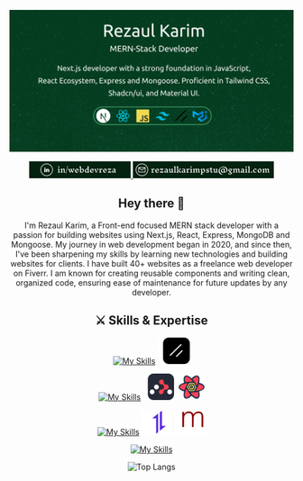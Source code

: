 ![Alt Text](images/mern-stack-banner.png)

<p align="center">
  <a href="https://www.linkedin.com/in/webdevreza">
    <img src="./images/link-3.png" />
  </a>
  <a href="mailto:rezaulkarimpstu@gmail.com">
    <img src="./images/link-4.png" />
  </a>
</p>

<div align="center">
 
## Hey there 👋
<p>I'm Rezaul Karim, a Front-end focused MERN stack developer with a passion for building websites using Next.js, React, Express, MongoDB and Mongoose. My journey in web development began in 2020, and since then, I've been sharpening my skills by learning new technologies and building websites for clients. I have built 40+ websites as a freelance web developer on Fiverr. I am known for creating reusable components and writing clean, organized
code, ensuring ease of maintenance for future updates by any developer. </p>
</div>

<div align="center">

## ⚔️ Skills & Expertise
[![My Skills](https://skillicons.dev/icons?i=html,css,sass,bootstrap,tailwind,mui)](https://skillicons.dev) <img width="57px" src="./images/shadcnui.png" />



[![My Skills](https://skillicons.dev/icons?i=next,react,js,redux)](https://skillicons.dev)
<img width="55px" src="./images/react-router-dom.svg" /><img width="54px" src="./images/react-query.svg" />

[![My Skills](https://skillicons.dev/icons?i=express,mongo,postman)](https://skillicons.dev)
<img width="55px"  src="./images/axios-icon.svg" /> <img width="55px"  src="./images/mongoo.png" /> 

[![My Skills](https://skillicons.dev/icons?i=git,firebase,npm,figma)](https://skillicons.dev)

![Top Langs](https://github-readme-stats.vercel.app/api/top-langs/?username=merndevreza&layout=compact)
</div> 
